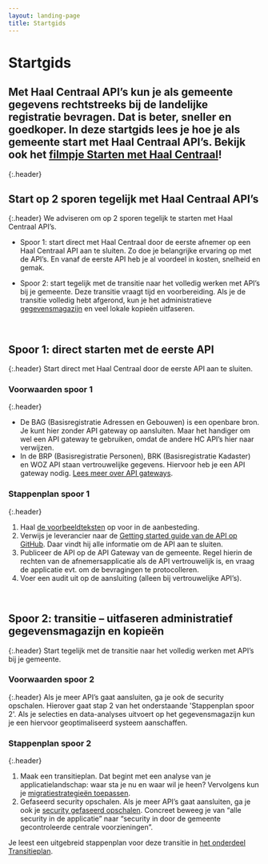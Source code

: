 ```yaml
---
layout: landing-page
title: Startgids
---
```

# Startgids

## Met Haal Centraal API’s kun je als gemeente gegevens rechtstreeks bij de landelijke registratie bevragen. Dat is beter, sneller en goedkoper. In deze startgids lees je hoe je als gemeente start met Haal Centraal API’s. Bekijk ook het [filmpje Starten met Haal Centraal](https://youtu.be/mtiG3Tfmzk0)!
{:.header}
&nbsp;   
## Start op 2 sporen tegelijk met Haal Centraal API’s  
{:.header}
We adviseren om op 2 sporen tegelijk te starten met Haal Centraal API’s.
   
* Spoor 1: start direct met Haal Centraal door de eerste afnemer op een Haal Centraal API aan te sluiten. Zo doe je belangrijke ervaring op met de API’s. En vanaf de eerste API heb je al voordeel in kosten, snelheid en gemak. 
      
* Spoor 2: start tegelijk met de transitie naar het volledig werken met API’s bij je gemeente. Deze transitie vraagt tijd en voorbereiding. Als je de transitie volledig hebt afgerond, kun je het administratieve [gegevensmagazijn](https://www.gemmaonline.nl/index.php/GEMMA2/0.9/id-bafa0216-44ba-11e4-67ab-0050568a6153) en veel lokale kopieën uitfaseren. 

&nbsp;   
## Spoor 1: direct starten met de eerste API
{:.header}
Start direct met Haal Centraal door de eerste API aan te sluiten.  
   
### Voorwaarden spoor 1
{:.header}
   
* De BAG (Basisregistratie Adressen en Gebouwen) is een openbare bron. Je kunt hier zonder API gateway op aansluiten. Maar het handiger om wel een API gateway te gebruiken, omdat de andere HC API’s hier naar verwijzen.  
* In de BRP (Basisregistratie Personen), BRK (Basisregistratie Kadaster) en WOZ API staan vertrouwelijke gegevens. Hiervoor heb je een API gateway nodig. 
[Lees meer over API gateways](https://vng-realisatie.github.io/Haal-Centraal/security#api-gateway).
   
### Stappenplan spoor 1
{:.header}
1.	Haal [de voorbeeldteksten](https://vng-realisatie.github.io/Haal-Centraal/voorbeeldteksten) op voor in de aanbesteding.
2.	Verwijs je leverancier naar de [Getting started guide van de API op GitHub](https://vng-realisatie.github.io/Haal-Centraal/aansluiten-op-apis). Daar vindt hij alle informatie om de API aan te sluiten.
3.	Publiceer de API op de API Gateway van de gemeente. Regel hierin de rechten van de afnemersapplicatie als de API vertrouwelijk is, en vraag de applicatie evt. om de bevragingen te protocolleren.
4.	Voer een audit uit op de aansluiting (alleen bij vertrouwelijke API’s).

&nbsp;   
## Spoor 2: transitie – uitfaseren administratief gegevensmagazijn en kopieën
{:.header}
Start tegelijk met de transitie naar het volledig werken met API’s bij je gemeente.
   
### Voorwaarden spoor 2
{:.header}
Als je meer API’s gaat aansluiten, ga je ook de security opschalen. Hierover gaat stap 2 van het onderstaande 'Stappenplan spoor 2'.
Als je selecties en data-analyses uitvoert op het gegevensmagazijn kun je een hiervoor geoptimaliseerd systeem aanschaffen.
   
### Stappenplan spoor 2
{:.header}
   
1.	Maak een transitieplan. Dat begint met een analyse van je applicatielandschap: waar sta je nu en waar wil je heen? Vervolgens kun je [migratiestrategieën toepassen](./transitieplan.md#stap-1----maak-een-transitieplan).
2.	Gefaseerd security opschalen. Als je meer API’s gaat aansluiten, ga je ook je [security gefaseerd opschalen](./transitieplan.md#stap-2--gefaseerd-security-opschalen). Concreet beweeg je van “alle security in de applicatie” naar “security in door de gemeente gecontroleerde centrale voorzieningen”. 
    
Je leest een uitgebreid stappenplan voor deze transitie in [het onderdeel Transitieplan](https://vng-realisatie.github.io/Haal-Centraal/transitieplan).

&nbsp;
<!--
## We staan klaar om je te helpen 
{:.header}
Heb je vragen? Neem contact met ons op.
    
* Vragen over transitie: [standaarden.ondersteuning@vng.nl](mailto:standaarden.ondersteuning@vng.nl)
* Vragen over security: [Melvin Lee](mailto:melvin.lee@iswish.nl)
* Vragen over API's: [Robert Melskens](mailto:robert.melskens@vng.nl) en [Johan Boer](mailto:johan.boer@vng.nl)

Op ons [samenwerkingsplatform op Pleio](https://haalcentraal.pleio.nl/) vind je algemene en specifieke informatie die je kunt gebruiken bij het starten met Haal Centraal. Over de planning en ontwikkelingen. Je vindt er ook veel gestelde vragen en antwoorden. En je kunt in de community’s kennis delen met én ophalen bij vakgenoten. 

Heb je algemene vragen over het programma Haal Centraal? Neem dan contact op via [info@vng.nl](mailto:info@vng.nl). -->
